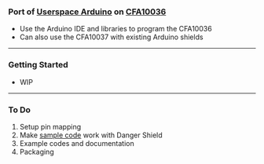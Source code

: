 ### Port of [Userspace Arduino](https://github.com/prpplague/Userspace-Arduino) on [CFA10036](http://www.crystalfontz.com/product/CFA10036)

* Use the Arduino IDE and libraries to program the CFA10036
* Can also use the CFA10037 with existing Arduino shields

-------------------------------------------------------------------------------

### Getting Started

* WIP

-------------------------------------------------------------------------------
### To Do

1. Setup pin mapping
2. Make [sample code](https://github.com/sparkfun/DangerShield) work with Danger Shield
3. Example codes and documentation
4. Packaging

